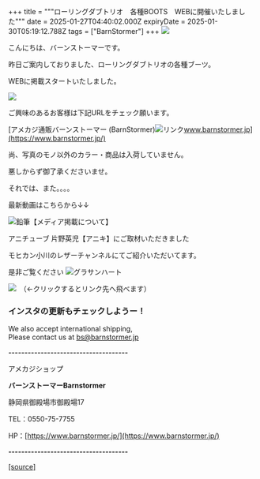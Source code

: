 +++
title = """ローリングダブトリオ　各種BOOTS　WEBに開催いたしました"""
date = 2025-01-27T04:40:02.000Z
expiryDate = 2025-01-30T05:19:12.788Z
tags = ["BarnStormer"]
+++
[![](https://stat.ameba.jp/user_images/20231023/16/barnstormer-go/b2/03/p/o0420015015354743273.png)](https://ameblo.jp/barnstormer-go/entry-12825670498.html)

こんにちは、バーンストーマーです。

昨日ご案内しておりました、ローリングダブトリオの各種ブーツ。

WEBに掲載スタートいたしました。

[![](https://stat.ameba.jp/user_images/20250126/11/barnstormer-go/c0/48/j/o0466070015537227926.jpg)](https://stat.ameba.jp/user_images/20250126/11/barnstormer-go/c0/48/j/o0466070015537227926.jpg)

ご興味のあるお客様は下記URLをチェック願います。

[アメカジ通販バーンストーマー (BarnStormer)![リンク](https://c.stat100.ameba.jp/ameblo/symbols/v3.20.0/svg/gray/editor_link.svg)www.barnstormer.jp](https://www.barnstormer.jp/)

尚、写真のモノ以外のカラー・商品は入荷していません。

悪しからず御了承くださいませ。

それでは、また。。。。

最新動画はこちらから↓↓

![鉛筆](https://stat100.ameba.jp/blog/ucs/img/char/char3/519.png)【メディア掲載について】

アニチューブ 片野英児【アニキ】にご取材いただきました

モヒカン小川のレザーチャンネルにてご紹介いただいてます。

是非ご覧ください ![グラサンハート](https://stat100.ameba.jp/blog/ucs/img/char/char3/148.png)

[![](https://stat.ameba.jp/user_images/20230412/16/barnstormer-go/6a/23/p/o0108010815269242493.png)](https://www.instagram.com/barnstormer_daily/)　（←クリックするとリンク先へ飛べます）

### インスタの更新もチェックしようー！

We also accept international shipping,  
Please contact us at bs@barnstormer.jp

**\-------------------------------------**

アメカジショップ

**バーンストーマーBarnstormer**

静岡県御殿場市御殿場17

TEL：0550-75-7755

HP：[https://www.barnstormer.jp/](https://www.barnstormer.jp/)

**\-------------------------------------**

[[source]](https://ameblo.jp/barnstormer-go/entry-12884056690.html)
